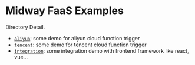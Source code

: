 # Midway FaaS Examples

Directory Detail.

- [`aliyun`](./aliyun): some demo for aliyun cloud function trigger
- [`tencent`](./tencent): some demo for tencent cloud function trigger
- [`integration`](./integration): some integration demo with frontend framework like react, vue...